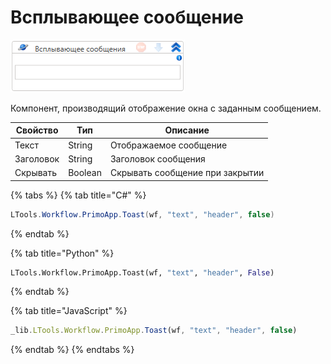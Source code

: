 # Всплывающее сообщение

![](<../../../.gitbook/assets/image (549).png>)



Компонент, производящий отображение окна с заданным сообщением.

| Свойство  | Тип     | Описание                        |
| --------- | ------- | ------------------------------- |
| Текст     | String  | Отображаемое сообщение          |
| Заголовок | String  | Заголовок сообщения             |
| Скрывать  | Boolean | Скрывать сообщение при закрытии |

{% tabs %}
{% tab title="C#" %}
```csharp
LTools.Workflow.PrimoApp.Toast(wf, "text", "header", false)
```
{% endtab %}

{% tab title="Python" %}
```python
LTools.Workflow.PrimoApp.Toast(wf, "text", "header", False)
```
{% endtab %}

{% tab title="JavaScript" %}
```javascript
_lib.LTools.Workflow.PrimoApp.Toast(wf, "text", "header", false)
```
{% endtab %}
{% endtabs %}

